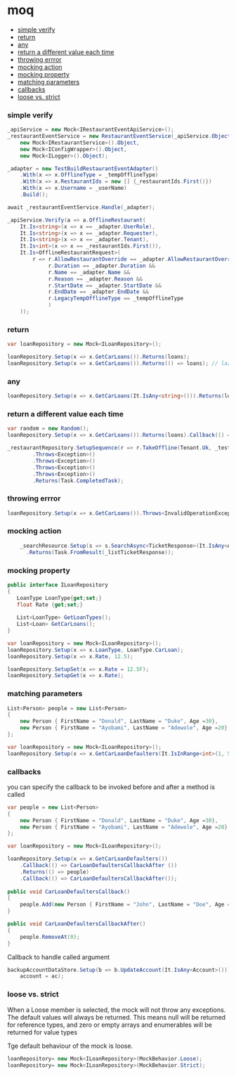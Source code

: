 # moq

* [simple verify](#simple-verify)
* [return](#return)
* [any](#any)
* [return a different value each time](#return-a-different-value-each-time)
* [throwing errror](#throwing-errror)
* [mocking action](#mocking-action)
* [mocking property](#mocking-property)
* [matching parameters](#matching-parameters)
* [callbacks](#callbacks)
* [loose vs. strict](#loose-vs-strict)

### simple verify

```csharp
_apiService = new Mock<IRestaurantEventApiService>();
_restaurantEventService = new RestaurantEventService(_apiService.Object,
    new Mock<IRestaurantService>().Object,
    new Mock<IConfigWrapper>().Object,
    new Mock<ILogger>().Object);

_adapter = new TestBuildRestaurantEventAdapter()
    .With(x => x.OfflineType = _tempOfflineType)
    .With(x => x.RestaurantIds = new [] {_restaurantIds.First()})
    .With(x => x.Username = _userName)
    .Build();

await _restaurantEventService.Handle(_adapter);

_apiService.Verify(a => a.OfflineRestaurant(
    It.Is<string>(x => x == _adapter.UserRole),
    It.Is<string>(x => x == _adapter.Requester),
    It.Is<string>(x => x == _adapter.Tenant),
    It.Is<int>(x => x == _restaurantIds.First()),
    It.Is<OfflineRestaurantRequest>(
        r => r.AllowRestaurantOverride == _adapter.AllowRestaurantOverride &&
             r.Duration == _adapter.Duration &&
             r.Name == _adapter.Name &&
             r.Reason == _adapter.Reason &&
             r.StartDate == _adapter.StartDate &&
             r.EndDate == _adapter.EndDate && 
             r.LegacyTempOfflineType == _tempOfflineType
             )
    ));

```

### return

```csharp
var loanRepository = new Mock<ILoanRepository>();

loanRepository.Setup(x => x.GetCarLoans()).Returns(loans);
loanRepository.Setup(x => x.GetCarLoans()).Returns(() => loans); // lazy evaluation
```

### any

```csharp
loanRepository.Setup(x => x.GetCarLoans(It.IsAny<string>())).Returns(loans);
```

### return a different value each time

```csharp
var random = new Random();
loanRepository.Setup(x => x.GetCarLoans()).Returns(loans).Callback(() => loans.GetRange(0,random.Next(1, 3));

_restaurantRepository.SetupSequence(r => r.TakeOffline(Tenant.Uk, _testRestaurantIds))
        .Throws<Exception>()
        .Throws<Exception>()
        .Throws<Exception>()
        .Throws<Exception>()
        .Returns(Task.CompletedTask);

```

### throwing errror

```csharp
loanRepository.Setup(x => x.GetCarLoans()).Throws<InvalidOperationException>();
```

### mocking action

```csharp
    _searchResource.Setup(s => s.SearchAsync<TicketResponse>(It.IsAny<Action<IZendeskQuery>>()))
      .Returns(Task.FromResult(_listTicketResponse));
```

### mocking property

```csharp
public interface ILoanRepository
{
   LoanType LoanType{get;set;}
   float Rate {get;set;}
    
   List<LoanType> GetLoanTypes();
   List<Loan> GetCarLoans();
}

var loanRepository = new Mock<ILoanRepository>();
loanRepository.Setup(x => x.LoanType, LoanType.CarLoan);
loanRepository.Setup(x => x.Rate, 12.5);

loanRepository.SetupSet(x => x.Rate = 12.5F);
loanRepository.SetupGet(x => x.Rate);


```

### matching parameters

```csharp
List<Person> people = new List<Person>
{
    new Person { FirstName = "Donald", LastName = "Duke", Age =30},
    new Person { FirstName = "Ayobami", LastName = "Adewole", Age =20}
};

var loanRepository = new Mock<ILoanRepository>();
loanRepository.Setup(x => x.GetCarLoanDefaulters(It.IsInRange<int>(1, 5, Range.Inclusive))).Returns(people);
```

### callbacks

you can specify the callback to be invoked before and after a method is called

```csharp
var people = new List<Person>
{
    new Person { FirstName = "Donald", LastName = "Duke", Age =30},
    new Person { FirstName = "Ayobami", LastName = "Adewole", Age =20}
};

var loanRepository = new Mock<ILoanRepository>();

loanRepository.Setup(x => x.GetCarLoanDefaulters())
    .Callback(() => CarLoanDefaultersCallbackAfter ())
    .Returns(() => people)
    .Callback(() => CarLoanDefaultersCallbackAfter());
    
public void CarLoanDefaultersCallback()
{
    people.Add(new Person { FirstName = "John", LastName = "Doe", Age =40});
}

public void CarLoanDefaultersCallbackAfter()
{
    people.RemoveAt(0);
}
```

Callback to handle called argument

```csharp
backupAccountDataStore.Setup(b => b.UpdateAccount(It.IsAny<Account>())).Callback<Account>((ac) =>
    account = ac);
```

### loose vs. strict

When a Loose member is selected, the mock will not throw any exceptions. The default values will always be returned. This means null will be returned for reference types, and zero or empty arrays and enumerables will be returned for value types

Tge default behaviour of the mock is loose.

```csharp
loanRepository= new Mock<ILoanRepository>(MockBehavior.Loose);
loanRepository= new Mock<ILoanRepository>(MockBehavior.Strict);

```

